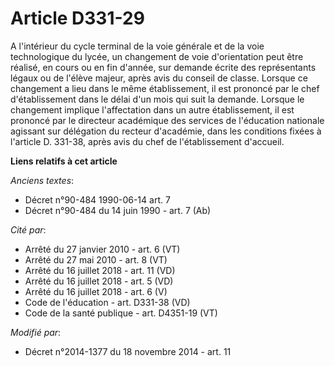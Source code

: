 # Article D331-29

A l'intérieur du cycle terminal de la voie générale et de la voie technologique du lycée, un changement de voie d'orientation
peut être réalisé, en cours ou en fin d'année, sur demande écrite des représentants légaux ou de l'élève majeur, après avis
du conseil de classe. Lorsque ce changement a lieu dans le même établissement, il est prononcé par le chef d'établissement
dans le délai d'un mois qui suit la demande. Lorsque le changement implique l'affectation dans un autre établissement, il est
prononcé par le directeur académique des services de l'éducation nationale agissant sur délégation du recteur d'académie,
dans les conditions fixées à l'article D. 331-38, après avis du chef de l'établissement d'accueil.

**Liens relatifs à cet article**

_Anciens textes_:

  - Décret n°90-484 1990-06-14 art. 7
  - Décret n°90-484 du 14 juin 1990 - art. 7 (Ab)

_Cité par_:

  - Arrêté du 27 janvier 2010 - art. 6 (VT)
  - Arrêté du 27 mai 2010 - art. 8 (VT)
  - Arrêté du 16 juillet 2018 - art. 11 (VD)
  - Arrêté du 16 juillet 2018 - art. 5 (VD)
  - Arrêté du 16 juillet 2018 - art. 6 (V)
  - Code de l'éducation - art. D331-38 (VD)
  - Code de la santé publique - art. D4351-19 (VT)

_Modifié par_:

  - Décret n°2014-1377 du 18 novembre 2014 - art. 11
